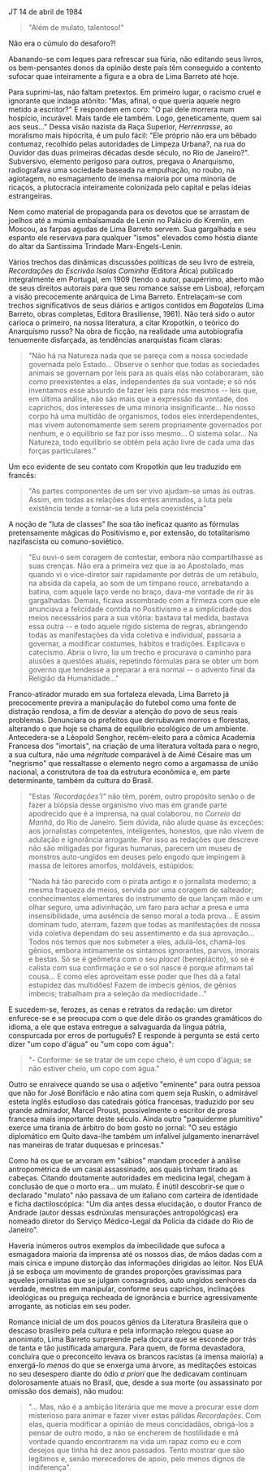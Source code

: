 
*JT* 14 de abril de 1984

> "Além de mulato, talentoso!"

Não era o cúmulo do desaforo?!

Abanando-se com leques para refrescar sua fúria, não editando seus livros, os bem-pensantes donos da opinião deste país têm conseguido a contento sufocar quae inteiramente a figura e a obra de Lima Barreto até hoje.

Para suprimi-las, não faltam pretextos. Em primeiro lugar, o racismo cruel e ignorante que indaga atônito: "Mas, afinal, o que queria aquele negro metido a escritor?" E respondem em coro: "O pai dele morrera num hospício, incurável. Mais tarde ele também. Logo, geneticamente, quem sai aos seus\..." Dessa visão nazista da Raça Superior, *Herrenrasse*, ao moralismo mais hipócrita, é um pulo fácil: "Ele próprio não era um bêbado contumaz, recolhido pelas autoridades de Limpeza Urbana?, na rua do Ouvidor das duas primeiras décadas desde século, no Rio de Janeiro?". Subversivo, elemento perigoso para outros, pregava o Anarquismo, radiografava uma sociedade baseada na empulhação, no roubo, na agiotagem, no esmagamento de imensa maioria por uma minoria de ricaços, a plutocracia inteiramente colonizada pelo capital e pelas ideias estrangeiras.

Nem como material de propaganda para os devotos que se arrastam de joelhos até a múmia embalsamada de Lenin no Palácio do Kremlin, em Moscou, as farpas agudas de Lima Barreto servem. Sua gargalhada e seu espanto ele reservava para qualquer "ismos" elevados como hóstia diante do altar da Santíssima Trindade Marx-Engels-Lenin.

Vários trechos das dinâmicas discussões políticas de seu livro de estreia, *Recordações do Escrivão Isaías Caminha* (Editora Ática) publicado integralmente em Portugal, em 1909 (tendo o autor, paupérrimo, aberto mão de seus direitos autorais para que seu romance saísse em Lisboa), reforçam a visão precocemente anárquica de Lima Barreto. Entrelaçam-se com trechos significativos de seus diários e artigos contidos em *Bagatelas* (Lima Barreto, obras completas, Editora Brasiliense, 1961). Não terá sido o autor carioca o primeiro, na nossa literatura, a citar Kropotkin, o teórico do Anarquismo russo? Na obra de ficção, na realidade uma autobiografia tenuemente disfarçada, as tendências anarquistas ficam claras:

> "Não há na Natureza nada que se pareça com a nossa sociedade governada pelo Estado\... Observe o senhor que todas as sociedades animais se governam por leis para as quais elas não colaboraram, são como preexistentes a elas, independentes da sua vontade; e só nós inventamos esse absurdo de fazer leis para nós mesmos -- leis que, em última análise, não são mais que a expressão da vontade, dos caprichos, dos interesses de uma minoria insignificante\... No nosso corpo há uma multidão de organismos, todos eles interdependentes, mas vivem autonomamente sem serem propriamente governados por nenhum, e o equilíbrio se faz por isso mesmo\... O sistema solar\... Na Natureza, todo equilíbrio se obtém pela ação livre de cada uma das forças particulares."

Um eco evidente de seu contato com Kropotkin que leu traduzido em francês:

> "As partes componentes de um ser vivo ajudam-se umas às outras. Assim, em todas as relações dos entes animados, a luta pela existência tende a tornar-se a luta pela coexistência"

A noção de "luta de classes" lhe soa tão ineficaz quanto as fórmulas pretensamente mágicas do Positivismo e, por extensão, do totalitarismo nazifascista ou comuno-soviético.

> "Eu ouvi-o sem coragem de contestar, embora não compartilhasse as suas crenças. Não era a primeira vez que ia ao Apostolado, mas quando vi o vice-diretor sair rapidamente por detrás de um retábulo, na absida da capela, ao som de um tímpano rouco, arrebatando a batina, com aquele laço verde no braço, dava-me vontade de rir às gargalhadas. Demais, ficava assombrado com a firmeza com que ele anunciava a felicidade contida no Positivismo e a simplicidade dos meios necessários para a sua vitória: bastava tal medida, bastava essa outra -- e todo aquele rígido sistema de regras, abrangendo todas as manifestações da vida coletiva e individual, passaria a governar, a modificar costumes, hábitos e tradições. Explicava o catecismo. Abria o livro, lia um trecho e procurava o caminho para alusões a questões atuais, repetindo fórmulas para se obter um bom governo que tendesse a preparar a era normal -- o advento final da Religião da Humanidade\..."

Franco-atirador murado em sua fortaleza elevada, Lima Barreto já precocemente previra a manipulação do futebol como uma fonte de distração rendosa, a fim de desviar a atenção do povo de seus reais problemas. Denunciara os prefeitos que derrubavam morros e florestas, alterando o que hoje se chama de equilíbrio ecológico de um ambiente. Antecedera-se a Léopold Senghor, recém-eleito para a cômica Academia Francesa dos "imortais", na criação de uma literatura voltada para o negro, a sua cultura, não uma *négritude* comparável à de Aimé Césaire mas um "negrismo" que ressaltasse o elemento negro como a argamassa de união nacional, a construtora de toa da estrutura econômica e, em parte determinante, também da cultura do Brasil.

> "Estas *'Recordações'I"* não têm, porém, outro propósito senão o de fazer a biópsia desse organismo vivo mas em grande parte apodrecido que é a imprensa, na qual colaborou, no *Correio da Manhã*, do Rio de Janeiro. Sem dúvida, não alude quase às exceções: aos jornalistas competentes, inteligentes, honestos, que não vivem de adulação e ignorância arrogante. Por isso as redações que descreve não são mitigadas por figuras humanas, parecem um museu de monstros auto-ungidos em deuses pelo engodo que impingem à massa de leitores amorfos, moldáveis, estúpidos:
>
> "Nada há tão parecido com o pirata antigo e o jornalista moderno; a mesma fraqueza de meios, servida por uma coragem de salteador; conhecimentos elementares do instrumento de que lançam mão e um olhar seguro, uma adivinhação, um faro para achar a presa e uma insensibilidade, uma ausência de senso moral a toda prova\... E assim dominam tudo, aterram, fazem que todas as manifestações de nossa vida coletiva dependam do seu assentimento e da sua aprovação\... Todos nós temos que nos submeter a eles, adulá-los, chamá-los gênios, embora intimamente os sintamos ignorantes, parvos, imorais e bestas. Só se é geômetra com o seu *placet* (beneplácito), só se é calista com sua confirmação e se o sol nasce é porque afirmam tal cousa\... E como eles aproveitam esse poder que lhes dá a fatal estupidez das multidões! Fazem de imbecis gênios, de gênios imbecis; trabalham pra a seleção da mediocridade\..."

E sucedem-se, ferozes, as cenas e retratos da redação: um diretor enfurece-se e se preocupa com o que dele dirão os grandes gramáticos do idioma, a ele que estava entregue a salvaguarda da língua pátria, conspurcada por erros de português? E responde à pergunta se está certo dizer "um copo d'água" ou "um copo com água":

> "- Conforme: se se tratar de um copo cheio, é um copo d'água; se não estiver cheio, um copo com água."

Outro se enraivece quando se usa o adjetivo "eminente" para outra pessoa que não for José Bonifácio e não atina com quem seja Ruskin, o admirável esteta inglês estudioso das catedrais gótica francesas, traduzido por seu grande admirador, Marcel Proust, possivelmente o escritor de prosa francesa mais importante deste século. Ainda outro "paquiderme plumitivo" exerce uma tirania de árbitro do bom gosto no jornal: "O seu estágio diplomático em Quito dava-lhe também um infalível julgamento inenarrável nas maneiras de tratar duquesas e princesas."

Como há os que se arvoram em "sábios" mandam proceder à análise antropométrica de um casal assassinado, aos quais tinham tirado as cabeças. Citando doutamente autoridades em medicina legal, chegam à conclusão de que o morto era\... um mulato. É inútil descobrir-se que o declarado "mulato" não passava de um italiano com carteira de identidade e ficha dactiloscópica: "Um dia antes dessa elucidação, o doutor Franco de Andrade (autor dessas esdrúxulas mensurações antropológicas) era nomeado diretor do Serviço Médico-Legal da Polícia da cidade do Rio de Janeiro".

Haveria inúmeros outros exemplos da imbecilidade que sufoca a esmagadora maioria da imprensa até os nossos dias, de mãos dadas com a mais cínica e impune distorção das informações dirigidas ao leitor. Nos EUA já se esboça um movimento de grandes proporções gravíssimas para aqueles jornalistas que se julgam consagrados, auto ungidos senhores da verdade, mestres em manipular, conforme seus caprichos, inclinações ideológicas ou preguiça recheada de ignorância e burrice agressivamente arrogante, as notícias em seu poder.

Romance inicial de um dos poucos gênios da Literatura Brasileira que o descaso brasileiro pela cultura e pela informação relegou quase ao anonimato, Lima Barreto surpreende pela doçura que se esconde por trás de tanta e tão justificada amargura. Para quem, de forma devastadora, concluíra que o preconceito levava os brancos racistas (a imensa maioria) a enxergá-lo *menos* do que se enxerga uma árvore, as meditações estoicas no seu desespero diante do ódio *a priori* que lhe dedicavam continuam dolorosamente atuais no Brasil, que, desde a sua morte (ou assassinato por omissão dos demais), não mudou:

> "\... Mas, não é a ambição literária que me move a procurar esse dom misterioso para animar e fazer viver estas pálidas *Recordações*. Com elas, queria modificar a opinião de meus concidadãos, obrigá-los a pensar de outro modo, a não se encherem de hostilidade e má vontade quando encontrarem na vida um rapaz como eu e com desejos que tinha há dez anos passados. Tento mostrar que são legítimos e, senão merecedores de apoio, pelo menos dignos de indiferença".
